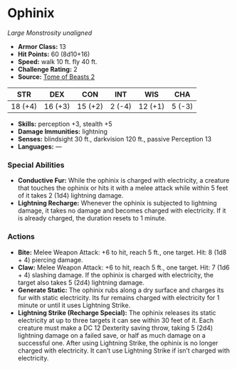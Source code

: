 # Ophinix

*Large* *Monstrosity* *unaligned*

- **Armor Class:** 13
- **Hit Points:** 60 (8d10+16)
- **Speed:** walk 10 ft. fly 40 ft.
- **Challenge Rating:** 2
- **Source:** [Tome of Beasts 2](https://koboldpress.com/kpstore/product/tome-of-beasts-2-for-5th-edition/)

| STR | DEX | CON | INT | WIS | CHA |
| --- | --- | --- | --- | --- | --- |
| 18 (+4) | 16 (+3) | 15 (+2) | 2 (-4) | 12 (+1) | 5 (-3) |

- **Skills:** perception +3, stealth +5
- **Damage Immunities:** lightning
- **Senses:** blindsight 30 ft., darkvision 120 ft., passive Perception 13
- **Languages:** —
### Special Abilities
- **Conductive Fur:** While the ophinix is charged with electricity, a creature that touches the ophinix or hits it with a melee attack while within 5 feet of it takes 2 (1d4) lightning damage.
- **Lightning Recharge:** Whenever the ophinix is subjected to lightning damage, it takes no damage and becomes charged with electricity. If it is already charged, the duration resets to 1 minute.
### Actions
- **Bite:** Melee Weapon Attack: +6 to hit, reach 5 ft., one target. Hit: 8 (1d8 + 4) piercing damage.
- **Claw:** Melee Weapon Attack: +6 to hit, reach 5 ft., one target. Hit: 7 (1d6 + 4) slashing damage. If the ophinix is charged with electricity, the target also takes 5 (2d4) lightning damage.
- **Generate Static:** The ophinix rubs along a dry surface and charges its fur with static electricity. Its fur remains charged with electricity for 1 minute or until it uses Lightning Strike.
- **Lightning Strike (Recharge Special):** The ophinix releases its static electricity at up to three targets it can see within 30 feet of it. Each creature must make a DC 12 Dexterity saving throw, taking 5 (2d4) lightning damage on a failed save, or half as much damage on a successful one. After using Lightning Strike, the ophinix is no longer charged with electricity. It can’t use Lightning Strike if isn’t charged with electricity.
